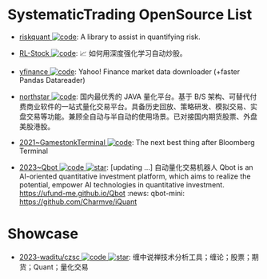 # SystematicTrading OpenSource List

- [riskquant ![code](https://ng-tech.icu/assets/code.svg)](https://github.com/Netflix-Skunkworks/riskquant): A library to assist in quantifying risk.

- [RL-Stock ![code](https://ng-tech.icu/assets/code.svg)](https://github.com/wangshub/RL-Stock): 📈 如何用深度强化学习自动炒股。

- [yfinance ![code](https://ng-tech.icu/assets/code.svg)](https://github.com/ranaroussi/yfinance): Yahoo! Finance market data downloader (+faster Pandas Datareader)

- [northstar ![code](https://ng-tech.icu/assets/code.svg)](https://gitee.com/dromara/northstar): 国内最优秀的 JAVA 量化平台。基于 B/S 架构、可替代付费商业软件的一站式量化交易平台。具备历史回放、策略研发、模拟交易、实盘交易等功能。兼顾全自动与半自动的使用场景。已对接国内期货股票、外盘美股港股。

- [2021~GamestonkTerminal ![code](https://ng-tech.icu/assets/code.svg)](https://github.com/DidierRLopes/GamestonkTerminal): The next best thing after Bloomberg Terminal

- [2023~Qbot ![code](https://ng-tech.icu/assets/code.svg) ![star](https://img.shields.io/github/stars/UFund-Me/Qbot)](https://github.com/UFund-Me/Qbot): [updating ...] 自动量化交易机器人 Qbot is an AI-oriented quantitative investment platform, which aims to realize the potential, empower AI technologies in quantitative investment. https://ufund-me.github.io/Qbot :news: qbot-mini: https://github.com/Charmve/iQuant

# Showcase

- [2023-waditu/czsc ![code](https://ng-tech.icu/assets/code.svg) ![star](https://img.shields.io/github/stars/waditu/czsc)](https://github.com/waditu/czsc): 缠中说禅技术分析工具；缠论；股票；期货；Quant；量化交易
